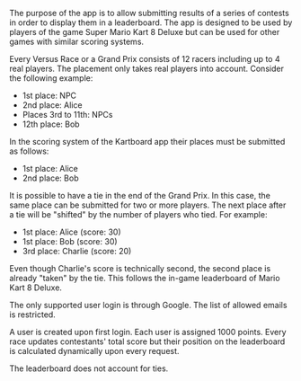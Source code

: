 The purpose of the app is to allow submitting results of a series of contests in
order to display them in a leaderboard. The app is designed to be used by
players of the game Super Mario Kart 8 Deluxe but can be used for other games
with similar scoring systems. 

Every Versus Race or a Grand Prix consists of 12 racers including up to 4 real 
players. The placement only takes real players into account. Consider
the following example:

* 1st place: NPC
* 2nd place: Alice
* Places 3rd to 11th: NPCs
* 12th place: Bob

In the scoring system of the Kartboard app their places must be submitted as 
follows:

* 1st place: Alice
* 2nd place: Bob

It is possible to have a tie in the end of the Grand Prix. In this case, the
same place can be submitted for two or more players. The next place after a tie
will be "shifted" by the number of players who tied. For example:

* 1st place: Alice (score: 30)
* 1st place: Bob (score: 30)
* 3rd place: Charlie (score: 20)

Even though Charlie's score is technically second, the second place is already 
"taken" by the tie. This follows the in-game leaderboard of Mario Kart 8 Deluxe.

The only supported user login is through Google. The list of allowed emails is 
restricted.

A user is created upon first login. Each user is assigned 1000 points. Every
race updates contestants' total score but their position on the leaderboard is
calculated dynamically upon every request.

The leaderboard does not account for ties.
